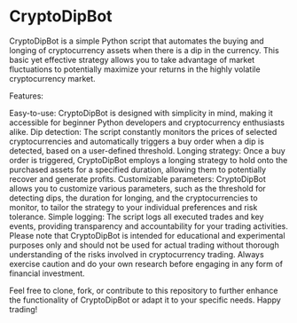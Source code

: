 # CryptoDipBot
CryptoDipBot is a simple Python script that automates the buying and longing of cryptocurrency assets when there is a dip in the currency. This basic yet effective strategy allows you to take advantage of market fluctuations to potentially maximize your returns in the highly volatile cryptocurrency market.

Features:

Easy-to-use: CryptoDipBot is designed with simplicity in mind, making it accessible for beginner Python developers and cryptocurrency enthusiasts alike.
Dip detection: The script constantly monitors the prices of selected cryptocurrencies and automatically triggers a buy order when a dip is detected, based on a user-defined threshold.
Longing strategy: Once a buy order is triggered, CryptoDipBot employs a longing strategy to hold onto the purchased assets for a specified duration, allowing them to potentially recover and generate profits.
Customizable parameters: CryptoDipBot allows you to customize various parameters, such as the threshold for detecting dips, the duration for longing, and the cryptocurrencies to monitor, to tailor the strategy to your individual preferences and risk tolerance.
Simple logging: The script logs all executed trades and key events, providing transparency and accountability for your trading activities.
Please note that CryptoDipBot is intended for educational and experimental purposes only and should not be used for actual trading without thorough understanding of the risks involved in cryptocurrency trading. Always exercise caution and do your own research before engaging in any form of financial investment.

Feel free to clone, fork, or contribute to this repository to further enhance the functionality of CryptoDipBot or adapt it to your specific needs. Happy trading!
